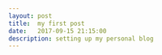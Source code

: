 ```yaml
---
layout: post
title:  my first post
date:   2017-09-15 21:15:00
description: setting up my personal blog
---
```

